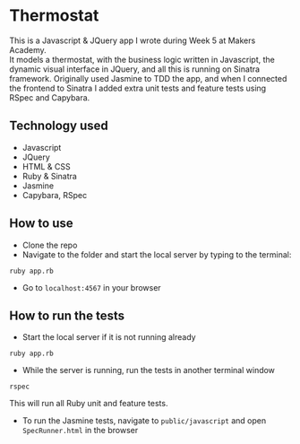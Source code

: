 # Thermostat

This is a Javascript & JQuery app I wrote during Week 5 at Makers Academy.  
It models a thermostat, with the business logic written in Javascript, the dynamic visual interface in JQuery, and all this is running on Sinatra framework.
Originally used Jasmine to TDD the app, and when I connected the frontend to Sinatra I added extra unit tests and feature tests using RSpec and Capybara.

## Technology used
* Javascript
* JQuery
* HTML & CSS
* Ruby & Sinatra
* Jasmine
* Capybara, RSpec

## How to use
* Clone the repo
* Navigate to the folder and start the local server by typing to the terminal:
```
ruby app.rb
```
* Go to `localhost:4567` in your browser

## How to run the tests
* Start the local server if it is not running already
```
ruby app.rb
```
* While the server is running, run the tests in another terminal window
```
rspec
```
This will run all Ruby unit and feature tests.  
* To run the Jasmine tests, navigate to `public/javascript` and open `SpecRunner.html` in the browser
